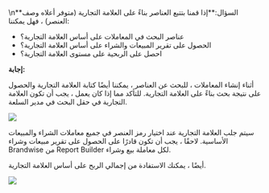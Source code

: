 \n**السؤال:**إذا قمنا بتتبع العناصر بناءً على العلامة التجارية (متوفر أعلاه وصف العنصر) ، فهل يمكننا:

* عناصر البحث في المعاملات على أساس العلامة التجارية؟
* الحصول على تقرير المبيعات والشراء على أساس العلامة التجارية؟
* احصل على الربحية على مستوى العلامة التجارية؟

**إجابة:**

أثناء إنشاء المعاملات ، للبحث عن العناصر ، يمكننا أيضًا كتابة العلامة التجارية والحصول على نتيجة بحث بناءً على العلامة التجارية. للتأكد مما إذا كان يعمل ، يجب أن تكون العلامة التجارية في حقل البحث في مدير السلعة.

![](https://docs.erpnext.com/files/Qyr09os.png)

سيتم جلب العلامة التجارية عند اختيار رمز العنصر في جميع معاملات الشراء والمبيعات الأساسية. لاحقًا ، يجب أن تكون قادرًا على الحصول على تقرير مبيعات وشراء Brandwise من Report Builder لكل معاملة بيع وشراء.

أيضًا ، يمكنك الاستفادة من إجمالي الربح على أساس العلامة التجارية.

![](https://docs.erpnext.com/files/dcYYtHj.png)